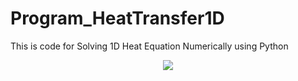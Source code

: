 

# Program_HeatTransfer1D
This is code for Solving 1D Heat Equation Numerically using Python
<p align="center">
  <picture>
    <source media="(prefers-color-scheme: dark)" srcset="./imageREADME/logo.jpg">
    <img src="./documentation_images/CustomTkinter_logo_light.png">
  </picture>
</p>

<div align="center">

